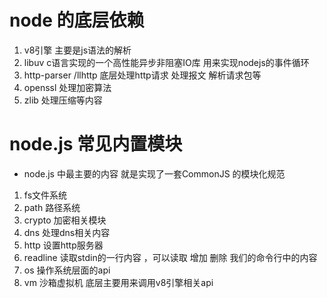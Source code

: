# node 的底层依赖
1. v8引擎 主要是js语法的解析 
2. libuv c语言实现的一个高性能异步非阻塞IO库 用来实现nodejs的事件循环
3. http-parser /llhttp 底层处理http请求 处理报文 解析请求包等
4. openssl 处理加密算法 
5. zlib 处理压缩等内容

# node.js 常见内置模块
+ node.js 中最主要的内容 就是实现了一套CommonJS 的模块化规范 
1. fs文件系统
2. path 路径系统 
3. crypto 加密相关模块
4. dns 处理dns相关内容 
5. http 设置http服务器
6. readline  读取stdin的一行内容 ，可以读取 增加 删除 我们的命令行中的内容
7. os 操作系统层面的api 
8. vm 沙箱虚拟机  底层主要用来调用v8引擎相关api